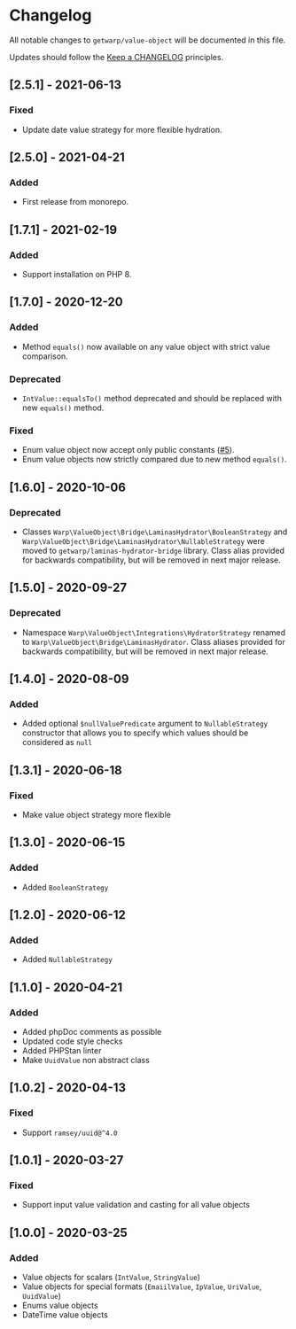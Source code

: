 # Changelog

All notable changes to `getwarp/value-object` will be documented in this file.

Updates should follow the [Keep a CHANGELOG](http://keepachangelog.com/) principles.

## [2.5.1] - 2021-06-13

### Fixed

-   Update date value strategy for more flexible hydration.

## [2.5.0] - 2021-04-21

### Added

-   First release from monorepo.

## [1.7.1] - 2021-02-19

### Added

-   Support installation on PHP 8.

## [1.7.0] - 2020-12-20

### Added

-   Method `equals()` now available on any value object with strict value comparison.

### Deprecated

-   `IntValue::equalsTo()` method deprecated and should be replaced with new `equals()` method.

### Fixed

-   Enum value object now accept only public constants ([#5](https://github.com/getwarp/value-object/issues/5)).
-   Enum value objects now strictly compared due to new method `equals()`.

## [1.6.0] - 2020-10-06

### Deprecated

-   Classes `Warp\ValueObject\Bridge\LaminasHydrator\BooleanStrategy`
    and `Warp\ValueObject\Bridge\LaminasHydrator\NullableStrategy`
    were moved to `getwarp/laminas-hydrator-bridge` library. Class alias provided for backwards compatibility, but
    will be removed in next major release.

## [1.5.0] - 2020-09-27

### Deprecated

-   Namespace `Warp\ValueObject\Integrations\HydratorStrategy` renamed
    to `Warp\ValueObject\Bridge\LaminasHydrator`. Class aliases provided for backwards compatibility, but will be
    removed in next major release.

## [1.4.0] - 2020-08-09

### Added

-   Added optional `$nullValuePredicate` argument to `NullableStrategy` constructor that allows you to specify which
    values should be considered as `null`

## [1.3.1] - 2020-06-18

### Fixed

-   Make value object strategy more flexible

## [1.3.0] - 2020-06-15

### Added

-   Added `BooleanStrategy`

## [1.2.0] - 2020-06-12

### Added

-   Added `NullableStrategy`

## [1.1.0] - 2020-04-21

### Added

-   Added phpDoc comments as possible
-   Updated code style checks
-   Added PHPStan linter
-   Make `UuidValue` non abstract class

## [1.0.2] - 2020-04-13

### Fixed

-   Support `ramsey/uuid@^4.0`

## [1.0.1] - 2020-03-27

### Fixed

-   Support input value validation and casting for all value objects

## [1.0.0] - 2020-03-25

### Added

-   Value objects for scalars (`IntValue`, `StringValue`)
-   Value objects for special formats (`EmaiilValue`, `IpValue`, `UriValue`, `UuidValue`)
-   Enums value objects
-   DateTime value objects
